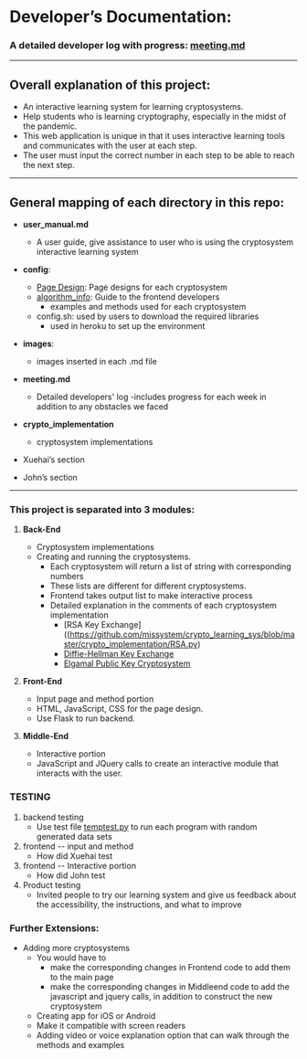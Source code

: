 # Developer’s Documentation:    

### A detailed developer log with progress: [meeting.md](https://github.com/missystem/crypto_learning_sys/blob/master/meeting.md)

---

## Overall explanation of this project:
* An interactive learning system for learning cryptosystems. 
* Help students who is learning cryptography, especially in the midst of the pandemic. 
* This web application is unique in that it uses interactive learning tools and communicates with the user at each step. 
* The user must input the correct number in each step to be able to reach the next step.

---

## General mapping of each directory in this repo:
* **user_manual.md**
	- A user guide, give assistance to user who is using the cryptosystem interactive learning system
	
* **config**:
	- [Page Design](https://github.com/missystem/crypto_learning_sys/tree/master/config/Page%20Design): Page designs for each cryptosystem
	- [algorithm_info](https://github.com/missystem/crypto_learning_sys/tree/master/config/algorithm_info): Guide to the frontend developers
		- examples and methods used for each cryptosystem
	- config.sh: used by users to download the required libraries
		- used in heroku to set up the environment

* **images**:
	- images inserted in each .md file

* **meeting.md**
	- Detailed developers' log
		-includes progress for each week in addition to any obstacles we faced
* **crypto_implementation**
	- cryptosystem implementations
* Xuehai’s section
* John’s section

---

### This project is separated into 3 modules:
1. **Back-End**
	- Cryptosystem implementations
	- Creating and running the cryptosystems.
		- Each cryptosystem will return a list of string with corresponding numbers
		- These lists are different for different cryptosystems. 
		- Frontend takes output list to make interactive process
		- Detailed explanation in the comments of each cryptosystem implementation
			- [RSA Key Exchange]((https://github.com/missystem/crypto_learning_sys/blob/master/crypto_implementation/RSA.py)	
			- [Diffie-Hellman Key Exchange](https://github.com/missystem/crypto_learning_sys/blob/master/crypto_implementation/DH.py)
			- [Elgamal Public Key Cryptosystem](https://github.com/missystem/crypto_learning_sys/blob/master/crypto_implementation/Elgamal.py)

2. **Front-End** 
	- Input page and method portion
	- HTML, JavaScript, CSS for the page design. 
	- Use Flask to run backend.

3. **Middle-End** 
	- Interactive portion
	- JavaScript and JQuery calls to create an interactive module that interacts with the user.


### TESTING  
1. backend testing
	- Use test file [temptest.py](https://github.com/missystem/crypto_learning_sys/blob/master/crypto_implementation/temptest.py) to run each program with random generated data sets
2. frontend -- input and method
	- How did Xuehai test
3. frontend -- Interactive portion
	- How did John test
4. Product testing
	- Invited people to try our learning system and give us feedback about the accessibility, the instructions, and what to improve

### Further Extensions:
* Adding more cryptosystems
	- You would have to 
		- make the corresponding changes in ​Frontend code​ to add them to the main page
		- make the corresponding changes in Middleend code​ ​to add the javascript and jquery calls, in addition to construct the new cryptosystem
	- Creating app for iOS or Android
	- Make it compatible with screen readers
	- Adding video or voice explanation option that can walk through the methods and examples









